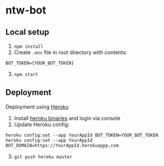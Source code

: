 # ntw-bot

## Local setup
1. `npm install`
2. Create `.env` file in root directory with contents:
```
BOT_TOKEN={YOUR_BOT_TOKEN}
```
3. `npm start`

## Deployment
Deployment using  [Heroku](http://heroku.com)
1. Install [heroku binaries](https://devcenter.heroku.com/articles/getting-started-with-nodejs#set-up) and login via console
2. Update Heroku config:
```
heroku config:set --app YourAppId BOT_TOKEN=YOUR_BOT_TOKEN
heroku config:set --app YourAppId BOT_DOMAIN=https://YourAppId.herokuappp.com
```
3. `git push heroku master`
